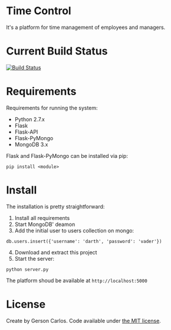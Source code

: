 # Time Control
It's a platform for time management of employees and managers.

# Current Build Status
[![Build Status](https://travis-ci.org/gerson23/time-control.svg?branch=master)](https://travis-ci.org/gerson23/time-control)

# Requirements
Requirements for running the system:
* Python 2.7.x
* Flask
* Flask-API
* Flask-PyMongo
* MongoDB 3.x

Flask and Flask-PyMongo can be installed via pip:
```
pip install <module>
```

# Install
The installation is pretty straightforward:

1. Install all requirements
2. Start MongoDB' deamon
3. Add the initial user to users collection on mongo:
  ```
  db.users.insert({'username': 'darth', 'password': 'vader'})
  ```
4. Download and extract this project
5. Start the server:
  ```
  python server.py
  ```

  The platform shoud be available at `http://localhost:5000`

# License
Create by Gerson Carlos. Code available under [the MIT license](https://github.com/gerson23/time-control/blob/master/LICENSE).
